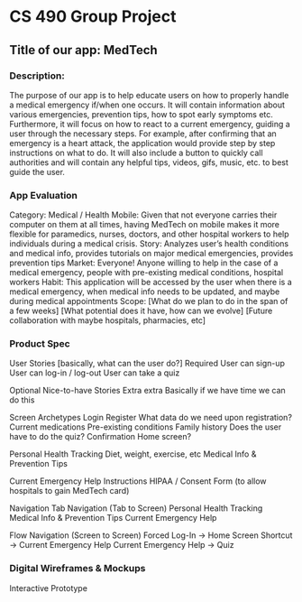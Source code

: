 # CS 490 Group Project

## Title of our app: MedTech

### Description:
The purpose of our app is to help educate users on how to properly handle a medical emergency if/when one occurs. It will contain information about various emergencies, prevention tips, how to spot early symptoms etc. Furthermore, it will focus on how to react to a current emergency, guiding a user through the necessary steps. For example, after confirming that an emergency is a heart attack, the application would provide step by step instructions on what to do. It will also include a button to quickly call authorities and will contain any helpful tips, videos, gifs, music, etc. to best guide the user.

### App Evaluation
Category: Medical / Health
Mobile: Given that not everyone carries their computer on them at all times, having MedTech on mobile makes it more flexible for paramedics, nurses, doctors, and other hospital workers to help individuals during a medical crisis.
Story: Analyzes user’s health conditions and medical info, provides tutorials on major medical emergencies, provides prevention tips
Market: Everyone! Anyone willing to help in the case of a medical emergency, people with pre-existing medical conditions, hospital workers
Habit: This application will be accessed by the user when there is a medical emergency, when medical info needs to be updated, and maybe during medical appointments
Scope: [What do we plan to do in the span of a few weeks] [What potential does it have, how can we evolve] [Future collaboration with maybe hospitals, pharmacies, etc]

### Product Spec

User Stories [basically, what can the user do?]
Required
User can sign-up
User can log-in / log-out
User can take a quiz

Optional Nice-to-have Stories
Extra extra
Basically if we have time we can do this

Screen Archetypes
Login
Register
What data do we need upon registration?
Current medications
Pre-existing conditions
Family history
Does the user have to do the quiz?
Confirmation
Home screen?


Personal Health Tracking
Diet, weight, exercise, etc
Medical Info & Prevention Tips


Current Emergency Help
Instructions
HIPAA / Consent Form (to allow hospitals to gain MedTech card)

Navigation
Tab Navigation (Tab to Screen)
Personal Health Tracking
Medical Info & Prevention Tips
Current Emergency Help

Flow Navigation (Screen to Screen)
Forced Log-In -> Home Screen
Shortcut -> Current Emergency Help
Current Emergency Help -> Quiz

### Digital Wireframes & Mockups
Interactive Prototype

